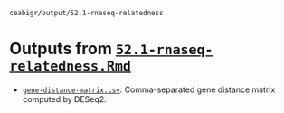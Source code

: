 `ceabigr/output/52.1-rnaseq-relatedness`

# Outputs from [`52.1-rnaseq-relatedness.Rmd`](https://github.com/sr320/ceabigr/tree/main/code/52.1-rnaseq-relatedness.Rmd)

- [`gene-distance-matrix.csv`](https://github.com/sr320/ceabigr/tree/main/output/52.1-rnaseq-relatedness/gene-distance-matrix.csv): Comma-separated gene distance matrix computed by DESeq2.
